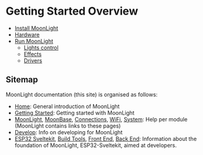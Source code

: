 # Getting Started Overview

* [Install MoonLight](https://moonmodules.org/MoonLight/gettingstarted/installation/)
* [Hardware](https://moonmodules.org/MoonLight/gettingstarted/hardware/)
* [Run MoonLight](https://moonmodules.org/MoonLight/moonlight/overview/)
    * [Lights control](https://moonmodules.org/MoonLight/moonlight/lightscontrol/)
    * [Effects](https://moonmodules.org/MoonLight/moonlight/effects/)
    * [Drivers](https://moonmodules.org/MoonLight/moonlight/drivers/)

## Sitemap

MoonLight documentation (this site) is organised as follows:

* [Home](https://moonmodules.org/MoonLight/): General introduction of MoonLight
* [Getting Started](https://moonmodules.org/MoonLight/gettingstarted/): Getting started with MoonLight
* [MoonLight](https://moonmodules.org/MoonLight/moonlight/), [MoonBase](https://moonmodules.org/MoonLight/moonbase/), [Connections](https://moonmodules.org/MoonLight/connections/), [WiFi](https://moonmodules.org/MoonLight/wifi/), [System](https://moonmodules.org/MoonLight/system/status/): Help per module (MoonLight contains links to these pages)
* [Develop](https://moonmodules.org/MoonLight/develop/): Info on developing for MoonLight
* [ESP32 Sveltekit](https://moonmodules.org/MoonLight/esp32sveltekit/), [Build Tools](https://moonmodules.org/MoonLight/gettingstarted/), [Front End](https://moonmodules.org/MoonLight/sveltekit/), [Back End](https://moonmodules.org/MoonLight/statefulservice/): Information about the foundation of MoonLight, ESP32-Sveltekit, aimed at developers.